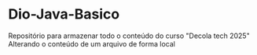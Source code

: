 # Dio-Java-Basico
Repositório para armazenar todo o conteúdo do curso "Decola tech 2025"
Alterando o conteúdo de um arquivo de forma local
